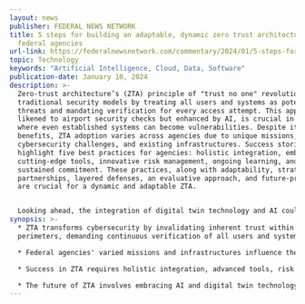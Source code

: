 ```yaml
---
layout: news
publisher: FEDERAL NEWS NETWORK
title: 5 steps for building an adaptable, dynamic zero trust architecture within
  federal agencies
url-link: https://federalnewsnetwork.com/commentary/2024/01/5-steps-for-building-an-adaptable-dynamic-zero-trust-architecture-within-federal-agencies/
topic: Technology
keywords: "Artificial Intelligence, Cloud, Data, Software"
publication-date: January 10, 2024
description: >-
  Zero-trust architecture’s (ZTA) principle of "trust no one" revolutionizes
  traditional security models by treating all users and systems as potential
  threats and mandating verification for every access attempt. This approach,
  likened to airport security checks but enhanced by AI, is crucial in a world
  where even established systems can become vulnerabilities. Despite its
  benefits, ZTA adoption varies across agencies due to unique missions,
  cybersecurity challenges, and existing infrastructures. Success stories
  highlight five best practices for agencies: holistic integration, embracing
  cutting-edge tools, innovative risk management, ongoing learning, and
  sustained commitment. These practices, along with adaptability, strategic
  partnerships, layered defenses, an evaluative approach, and future-proofing,
  are crucial for a dynamic and adaptable ZTA.


  Looking ahead, the integration of digital twin technology and AI could enhance ZTA's efficiency and dynamism. Standardization and open-source contributions are seen as key to simplifying ZTA implementations and reducing costs, promoting a collaborative environment for setting universal benchmarks and ensuring interoperability across diverse ZTA solutions.
synopsis: >-
  * ZTA transforms cybersecurity by invalidating inherent trust within network
  perimeters, demanding continuous verification of all users and systems.

  * Federal agencies' varied missions and infrastructures influence their ZTA adoption, with cutting-edge technologies like SASE, SD-WAN, and digital twin technology aiding implementation.

  * Success in ZTA requires holistic integration, advanced tools, risk management, continuous learning, and sustained commitment, combined with strategic partnerships and layered defenses.

  * The future of ZTA involves embracing AI and digital twin technology for efficiency and adopting standardization and open-source practices for cost-effective and interoperable solutions.
---
```

